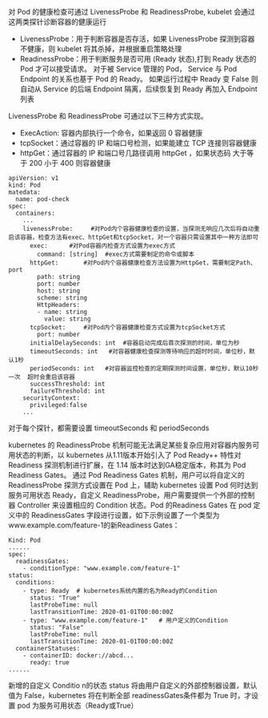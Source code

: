 对 Pod 的健康检查可通过 LivenessProbe 和 ReadinessProbe,  kubelet 会通过这两类探针诊断容器的健康运行
- LivenessProbe：用于判断容器是否存活，如果 LivenessProbe 探测到容器不健康，则 kubelet 将其杀掉，并根据重启策略处理
- ReadinessProbe：用于判断服务是否可用 (Ready 状态),打到 Ready 状态的 Pod 才可以接受请求。 对于被 Service 管理的 Pod， Service 与 Pod Endpoint 的关系也基于 Pod 的 Ready。 如果运行过程中 Ready 变 False 则自动从 Service 的后端 Endpoint 隔离，后续恢复到 Ready 再加入 Endpoint 列表

LivenessProbe 和 ReadinessProbe 可通过以下三种方式实现。
- ExecAction: 容器内部执行一个命令，如果返回 0 容器健康
- tcpSocket：通过容器的 IP 和端口号检测，如果能建立 TCP 连接则容器健康
- httpGet：通过容器的 IP 和端口号几路径调用 httpGet ，如果状态码 大于等于 200 小于 400 则容器健康

```
apiVersion: v1
kind: Pod
matedata:
  name: pod-check
spec:
  containers:
    ...
    livenessProbe:     #对Pod内个容器健康检查的设置，当探测无响应几次后将自动重启该容器，检查方法有exec、httpGet和tcpSocket，对一个容器只需设置其中一种方法即可
      exec:      #对Pod容器内检查方式设置为exec方式
        command: [string]  #exec方式需要制定的命令或脚本
      httpGet:       #对Pod内个容器健康检查方法设置为HttpGet，需要制定Path、port
        path: string
        port: number
        host: string
        scheme: string
        HttpHeaders:
        - name: string
          value: string
      tcpSocket:     #对Pod内个容器健康检查方式设置为tcpSocket方式
        port: number
      initialDelaySeconds: int  #容器启动完成后首次探测的时间，单位为秒
      timeoutSeconds: int   #对容器健康检查探测等待响应的超时时间，单位秒，默认1秒
      periodSeconds: int   #对容器监控检查的定期探测时间设置，单位秒，默认10秒一次  超时会重启该容器
      successThreshold: int
      failureThreshold: int
    securityContext:
      privileged:false
    ...
```

对于每个探针，都需要设置 timeoutSeconds 和 periodSeconds


kubernetes 的 ReadinessProbe 机制可能无法满足某些复杂应用对容器内服务可用状态的判断，以 kubernetes 从1.11版本开始引入了 Pod Ready++ 特性对 Readiness 探测机制进行扩展，在 1.14 版本时达到GA稳定版本，称其为 Pod Readiness Gates。
通过 Pod Readiness Gates 机制，用户可以将自定义的 ReadinessProbe 探测方式设置在 Pod 上，辅助 kubernetes 设置 Pod 何时达到服务可用状态 Ready，自定义 ReadinessProbe，用户需要提供一个外部的控制器 Controller 来设置相应的 Condition 状态。Pod 的Readiness Gates 在 pod 定义中的 ReadinessGates 字段进行设置，如下示例设置了一个类型为www.example.com/feature-1的新Readiness Gates：
```
Kind: Pod
......
spec:
  readinessGates:
    - conditionType: "www.example.com/feature-1"
status:
  conditions:
    - type: Ready  # kubernetes系统内置的名为Ready的Condition
      status: "True"
      lastProbeTime: null
      lastTransitionTime: 2020-01-01T00:00:00Z
    - type: "www.example.com/feature-1"   # 用户定义的Condition
      status: "False"
      lastProbeTime: null
      lastTransitionTime: 2020-01-01T00:00:00Z
  containerStatuses:
    - containerID: docker://abcd...
      ready: true
......
```
新增的自定义 Conditio n的状态 status 将由用户自定义的外部控制器设置，默认值为 False，kubernetes 将在判断全部 readinessGates条件都为 True 时，才设置 pod 为服务可用状态（Ready或True）